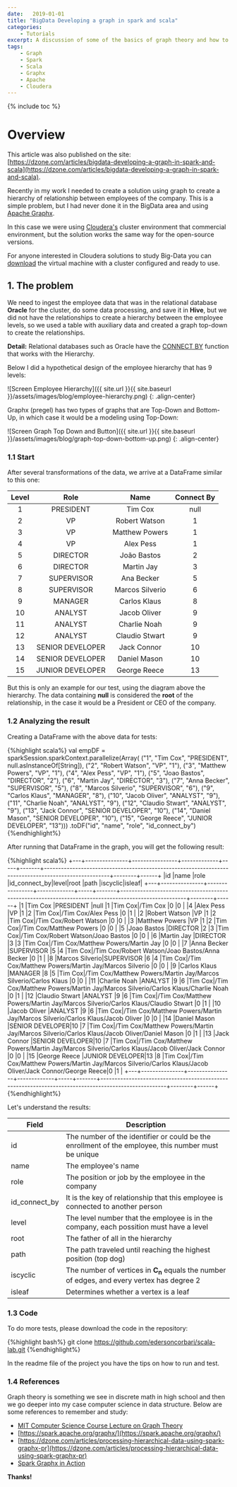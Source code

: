 ```yaml
---
date:   2019-01-01
title: "BigData Developing a graph in spark and scala"
categories: 
    - Tutorials
excerpt: A discussion of some of the basics of graph theory and how to apply this theory in code using Scala and the Spark framework.
tags: 
    - Graph 
    - Spark
    - Scala
    - Graphx
    - Apache
    - Cloudera
---
```


{% include toc %}

# Overview

This article was also published on the site: [https://dzone.com/articles/bigdata-developing-a-graph-in-spark-and-scala](https://dzone.com/articles/bigdata-developing-a-graph-in-spark-and-scala).

Recently in my work I needed to create a solution using graph to create a hierarchy of relationship between employees of the company. 
This is a simple problem, but I had never done it in the BigData area and using [Apache Graphx](https://spark.apache.org/graphx/).

In this case we were using [Cloudera's](https://www.cloudera.com) cluster environment that commercial environment, but the solution works the same way for the open-source versions.

For anyone interested in Cloudera solutions to study Big-Data you can [download](https://www.cloudera.com/downloads/quickstart_vms/5-13.html) the virtual machine with a cluster configured and ready to use.

## 1. The problem

We need to ingest the employee data that was in the relational database <strong>Oracle</strong> for the cluster, do some data processing, and save it in <strong>Hive</strong>, but we did not have the relationships to create a hierarchy between the employee levels, so we used a table with auxiliary data and created a graph top-down to create the relationships.

<strong>Detail:</strong> Relational databases such as Oracle have the [CONNECT BY](https://docs.oracle.com/cd/B19306_01/server.102/b14200/queries003.htm) function that works with the Hierarchy.

Below I did a hypothetical design of the employee hierarchy that has 9 levels:

![Screen Employee Hierarchy]({{ site.url }}{{ site.baseurl }}/assets/images/blog/employee-hierarchy.png)
{: .align-center}

Graphx (pregel) has two types of graphs that are Top-Down and Bottom-Up, in which case it would be a modeling using Top-Down:

![Screen Graph Top Down and Button]({{ site.url }}{{ site.baseurl }}/assets/images/blog/graph-top-down-bottom-up.png)
{: .align-center}

### 1.1 Start 

After several transformations of the data, we arrive at a DataFrame similar to this one:

| Level   |      Role         |  Name            | Connect By |
|:-------:|:-----------------:|:----------------:|:----------:|
| 1       |  PRESIDENT        | Tim Cox          | null       |
| 2       |  VP               | Robert Watson    | 1          |
| 3       |  VP               | Matthew Powers   | 1          |
| 4       |  VP               | Alex Pess        | 1          |
| 5       |  DIRECTOR         | João Bastos      | 2          |
| 6       |  DIRECTOR         | Martin Jay       | 3          |
| 7       |  SUPERVISOR       | Ana Becker       | 5          |
| 8       |  SUPERVISOR       | Marcos Silverio  | 6          |
| 9       |  MANAGER          | Carlos Klaus     | 8          |
| 10      |  ANALYST          | Jacob Oliver     | 9          |
| 11      |  ANALYST          | Charlie Noah     | 9          |
| 12      |  ANALYST          | Claudio Stwart   | 9          |
| 13      |  SENIOR DEVELOPER | Jack Connor      | 10         |
| 14      |  SENIOR DEVELOPER | Daniel Mason     | 10         |
| 15      |  JUNIOR DEVELOPER | George Reece     | 13         |

But this is only an example for our test, using the diagram above the hierarchy. The data containing <strong>null</strong> is considered the <strong>root</strong> of the 
relationship, in the case it would be a President or CEO of the company.

### 1.2 Analyzing the result 

Creating a DataFrame with the above data for tests:

{%highlight scala%}
val empDF = sparkSession.sparkContext.parallelize(Array(
  ("1", "Tim Cox", "PRESIDENT", null.asInstanceOf[String]),
  ("2", "Robert Watson", "VP", "1"),
  ("3", "Matthew Powers", "VP", "1"),
  ("4", "Alex Pess", "VP", "1"),
  ("5", "Joao Bastos", "DIRECTOR", "2"),
  ("6", "Martin Jay", "DIRECTOR", "3"),
  ("7", "Anna Becker", "SUPERVISOR", "5"),
  ("8", "Marcos Silverio", "SUPERVISOR", "6"),
  ("9", "Carlos Klaus", "MANAGER", "8"),
  ("10", "Jacob Oliver", "ANALYST", "9"),
  ("11", "Charlie Noah", "ANALYST", "9"),
  ("12", "Claudio Stwart", "ANALYST", "9"),
  ("13", "Jack Connor", "SENIOR DEVELOPER", "10"),
  ("14", "Daniel Mason", "SENIOR DEVELOPER", "10"),
  ("15", "George Reece", "JUNIOR DEVELOPER", "13")))
  .toDF("id", "name", "role", "id_connect_by")
{%endhighlight%}

After running that DataFrame in the graph, you will get the following result:

{%highlight scala%}
+---+---------------+----------------+-------------+-----+-------+-----------------------------------------------------------------------------------------------------+--------+------+
|id |name           |role            |id_connect_by|level|root   |path                                                                                                 |iscyclic|isleaf|
+---+---------------+----------------+-------------+-----+-------+-----------------------------------------------------------------------------------------------------+--------+------+
|1  |Tim Cox        |PRESIDENT       |null         |1    |Tim Cox|/Tim Cox                                                                                             |0       |0     |
|4  |Alex Pess      |VP              |1            |2    |Tim Cox|/Tim Cox/Alex Pess                                                                                   |0       |1     |
|2  |Robert Watson  |VP              |1            |2    |Tim Cox|/Tim Cox/Robert Watson                                                                               |0       |0     |
|3  |Matthew Powers |VP              |1            |2    |Tim Cox|/Tim Cox/Matthew Powers                                                                              |0       |0     |
|5  |Joao Bastos    |DIRECTOR        |2            |3    |Tim Cox|/Tim Cox/Robert Watson/Joao Bastos                                                                   |0       |0     |
|6  |Martin Jay     |DIRECTOR        |3            |3    |Tim Cox|/Tim Cox/Matthew Powers/Martin Jay                                                                   |0       |0     |
|7  |Anna Becker    |SUPERVISOR      |5            |4    |Tim Cox|/Tim Cox/Robert Watson/Joao Bastos/Anna Becker                                                       |0       |1     |
|8  |Marcos Silverio|SUPERVISOR      |6            |4    |Tim Cox|/Tim Cox/Matthew Powers/Martin Jay/Marcos Silverio                                                   |0       |0     |
|9  |Carlos Klaus   |MANAGER         |8            |5    |Tim Cox|/Tim Cox/Matthew Powers/Martin Jay/Marcos Silverio/Carlos Klaus                                      |0       |0     |
|11 |Charlie Noah   |ANALYST         |9            |6    |Tim Cox|/Tim Cox/Matthew Powers/Martin Jay/Marcos Silverio/Carlos Klaus/Charlie Noah                         |0       |1     |
|12 |Claudio Stwart |ANALYST         |9            |6    |Tim Cox|/Tim Cox/Matthew Powers/Martin Jay/Marcos Silverio/Carlos Klaus/Claudio Stwart                       |0       |1     |
|10 |Jacob Oliver   |ANALYST         |9            |6    |Tim Cox|/Tim Cox/Matthew Powers/Martin Jay/Marcos Silverio/Carlos Klaus/Jacob Oliver                         |0       |0     |
|14 |Daniel Mason   |SENIOR DEVELOPER|10           |7    |Tim Cox|/Tim Cox/Matthew Powers/Martin Jay/Marcos Silverio/Carlos Klaus/Jacob Oliver/Daniel Mason            |0       |1     |
|13 |Jack Connor    |SENIOR DEVELOPER|10           |7    |Tim Cox|/Tim Cox/Matthew Powers/Martin Jay/Marcos Silverio/Carlos Klaus/Jacob Oliver/Jack Connor             |0       |0     |
|15 |George Reece   |JUNIOR DEVELOPER|13           |8    |Tim Cox|/Tim Cox/Matthew Powers/Martin Jay/Marcos Silverio/Carlos Klaus/Jacob Oliver/Jack Connor/George Reece|0       |1     |
+---+---------------+----------------+-------------+-----+-------+-----------------------------------------------------------------------------------------------------+--------+------+
{%endhighlight%}

Let's understand the results:

| Field         | Description                                                                                                        |
|---------------|--------------------------------------------------------------------------------------------------------------------|
| id            | The number of the identifier or could be the enrollment of the employee, this number must be unique                |
| name          | The employee's name                                                                                                |
| role          | The position or job by the employee in the company                                                                 |
| id_connect_by | It is the key of relationship that this employee is connected to another person                                    |
| level         | The level number that the employee is in the company, each possition must have a level                             |
| root          | The father of all in the hierarchy                                                                                 |
| path          | The path traveled until reaching the highest position (top dog)                                                    |
| iscyclic      | The number of vertices in <strong>C<sub>n</sub></strong> equals the number of edges, and every vertex has degree 2 |
| isleaf        | Determines whether a vertex is a leaf                                                                              |

### 1.3 Code 

To do more tests, please download the code in the repository:

{%highlight bash%}
git clone https://github.com/edersoncorbari/scala-lab.git
{%endhighlight%}

In the readme file of the project you have the tips on how to run and test.

### 1.4 References

Graph theory is something we see in discrete math in high school and then we go deeper into my case computer science in data structure. Below are some references to remember and study:

  * [MIT Computer Science Course Lecture on Graph Theory](https://ocw.mit.edu/courses/electrical-engineering-and-computer-science/6-0002-introduction-to-computational-thinking-and-data-science-fall-2016/lecture-videos/lecture-3-graph-theoretic-models/)
  * [https://spark.apache.org/graphx/](https://spark.apache.org/graphx/)
  * [https://dzone.com/articles/processing-hierarchical-data-using-spark-graphx-pr](https://dzone.com/articles/processing-hierarchical-data-using-spark-graphx-pr)
  * [Spark Graphx in Action](https://www.manning.com/books/spark-graphx-in-action)

<strong>Thanks!</strong>
